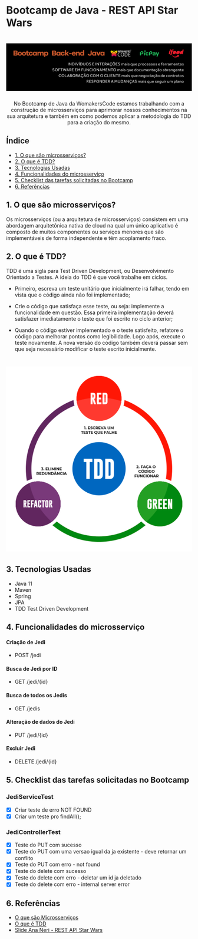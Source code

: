 # Bootcamp de Java - REST API Star Wars
<h1 align="center">
    <img alt="center" title="WomakersCode" src="img/womakerscode.png">
</h1>

<p align="center"> No Bootcamp de Java da WomakersCode estamos trabalhando com a construção de microsserviços para aprimorar nossos conhecimentos na sua arquitetura e também em como podemos aplicar a metodologia do TDD para a criação do mesmo. </p> 

## Índice

* [1. O que são microsserviços?](#microsserviços)
* [2. O que é TDD?](#tdd)
* [3. Tecnologias Usadas](#tecnologias)
* [4. Funcionalidades do microsserviço](#funcionalidades)
* [5. Checklist das tarefas solicitadas no Bootcamp](#checklist)
* [6. Referências](#referencias)

<div id='microsserviços'/>

## 1. O que são microsserviços?
Os microsserviços (ou a arquitetura de microsserviços) consistem em uma abordagem arquitetônica nativa de cloud na qual um único aplicativo é composto de muitos componentes ou serviços menores que são implementáveis de forma independente e têm acoplamento fraco.

<div id='tdd'/>

## 2. O que é TDD?
TDD é uma sigla para Test Driven Development, ou Desenvolvimento Orientado a Testes. A ideia do TDD é que você trabalhe em ciclos.

- Primeiro, escreva um teste unitário que inicialmente irá falhar, tendo em vista que o código ainda não foi implementado;

- Crie o código que satisfaça esse teste, ou seja: implemente a funcionalidade em questão. Essa primeira implementação deverá satisfazer imediatamente o teste que foi escrito no ciclo anterior;
 
- Quando o código estiver implementado e o teste satisfeito, refatore o código para melhorar pontos como legibilidade. Logo após, execute o teste novamente. A nova versão do código também deverá passar sem que seja necessário modificar o teste escrito inicialmente.


<h1 align="center">
    <img alt="TDD" title="TDD" src="img/tdd.png">
</h1>

<div id='tecnologias'/>

## 3. Tecnologias Usadas
- Java 11
- Maven
- Spring
- JPA
- TDD Test Driven Development

<div id='funcionalidades'/>

## 4. Funcionalidades do microsserviço

#### Criação de Jedi
- POST /jedi

#### Busca de Jedi por ID
- GET /jedi/{id}

#### Busca de todos os Jedis
- GET /jedis

#### Alteração de dados do Jedi
- PUT /jedi/{id}

#### Excluir Jedi
- DELETE /jedi/{id}

<div id='checklist'/>

## 5. Checklist das tarefas solicitadas no Bootcamp

### JediServiceTest
- [x] Criar teste de erro NOT FOUND
- [x] Criar um teste pro findAll();

### JediControllerTest
- [x] Teste do PUT com sucesso
- [x] Teste do PUT com uma versao igual da ja existente - deve retornar um conflito
- [x] Teste do PUT com erro - not found
- [x] Teste do delete com sucesso
- [x] Teste do delete com erro - deletar um id ja deletado
- [x] Teste do delete com erro  - internal server error

<div id='referencias'/>

## 6. Referências
- [O que são Microsserviços](https://www.ibm.com/br-pt/cloud/learn/microservices)
- [O que é TDD](https://www.treinaweb.com.br/blog/afinal-o-que-e-tdd)
- [Slide Ana Neri - REST API Star Wars](https://docs.google.com/presentation/d/13DAMAh-eu8GCftH2QeY4qPz9mjKN_KP-kuHxtvDvCSc/edit?usp=sharing
  )

